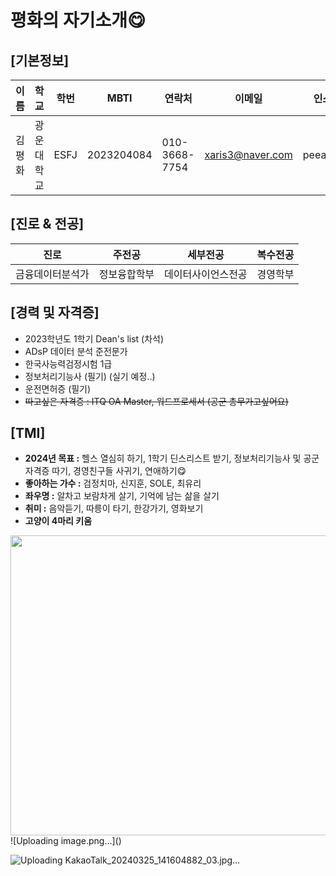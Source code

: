 # 평화의 자기소개😋
## [기본정보]
| 이름 | 학교 | 학번 | MBTI | 연락처 | 이메일 | 인스타 | 생일 | 
| --- | --- | --- | --- | --- | --- | --- | --- |
| 김평화 | 광운대학교 | ESFJ | 2023204084 | 010-3668-7754 | xaris3@naver.com | peeace.xx | 2004년 12월 13일 |

## [진로 & 전공]
| 진로 | 주전공 | 세부전공 | 복수전공 |
| --- | --- | --- | --- |
| 금융데이터분석가 | 정보융합학부 | 데이터사이언스전공 | 경영학부 |

## [경력 및 자격증]
- 2023학년도 1학기 Dean's list (차석)
- ADsP 데이터 분석 준전문가
- 한국사능력검정시험 1급
- 정보처리기능사 (필기) (실기 예정..)
- 운전면허증 (필기)
- ~~따고싶은 자격증 : ITQ OA Master, 워드프로세서 (공군 총무가고싶어요)~~

## [TMI]
- **2024년 목표 :** 헬스 열심히 하기, 1학기 딘스리스트 받기, 정보처리기능사 및 공군 자격증 따기, 경영친구들 사귀기, 연애하기😋
- **좋아하는 가수 :** 검정치마, 신지훈, SOLE, 최유리
- **좌우명 :** 알차고 보람차게 살기, 기억에 남는 삶을 살기
- **취미 :** 음악듣기, 따릉이 타기, 한강가기, 영화보기
- **고양이 4마리 키움**

<img src="https://github.com/seongyun4359/Front-end_Study/assets/162514248/46be6cc1-01ad-4360-b11b-6d0cdeb2f9a8" width="640" height="480"/>
![Uploading image.png…]()

![Uploading KakaoTalk_20240325_141604882_03.jpg…]()
